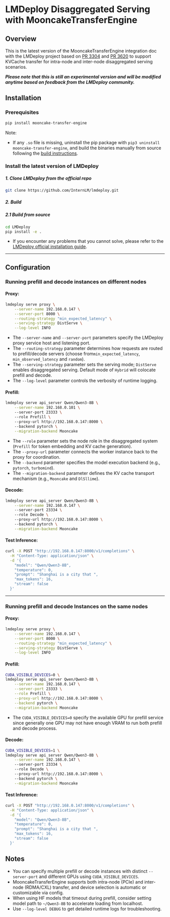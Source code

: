 # LMDeploy Disaggregated Serving with MooncakeTransferEngine

## Overview

This is the latest version of the MooncakeTransferEngine integration doc with the LMDeploy project based on [PR 3304](https://github.com/InternLM/lmdeploy/pull/3304#issue-2940383503) and [PR 3620](https://github.com/InternLM/lmdeploy/pull/3620) to support KVCache transfer for intra-node and inter-node disaggregated serving scenarios.

***Please note that this is still an experimental version and will be modified anytime based on feedback from the LMDeploy community.***

## Installation

### Prerequisites

```bash
pip install mooncake-transfer-engine
```

Note:

-   If any `.so` file is missing, uninstall the pip package with `pip3 uninstall mooncake-transfer-engine`, and build the binaries manually from source following the [build instructions](https://github.com/kvcache-ai/Mooncake/blob/main/doc/en/build.md).

### Install the latest version of LMDeploy

##### 1. Clone LMDeploy from the official repo

```bash
git clone https://github.com/InternLM/lmdeploy.git
```

##### 2. Build

##### 2.1 Build from source

```bash
cd LMDeploy
pip install -e .
```

-   If you encounter any problems that you cannot solve, please refer to the [LMDeploy official installation guide](https://lmdeploy.readthedocs.io/en/latest/get_started/installation.html).

------

## Configuration

### Running prefill and decode instances on different nodes

#### Proxy:

```bash
lmdeploy serve proxy \
	--server-name 192.168.0.147 \
	--server-port 8000 \
    --routing-strategy "min_expected_latency" \
	--serving-strategy DistServe \
	--log-level INFO
```

-   The `--server-name` and `--server-port` parameters specify the LMDeploy proxy service host and listening port.
-   The `--routing-strategy` parameter determines how requests are routed to prefill/decode servers (choose from`min_expected_latency`, `min_observed_latency` and `random`).
-   The `--serving-strategy` parameter sets the serving mode; `DistServe` enables disaggregated serving. Default mode of `Hybrid` will colocate prefill and decode.
-   The `--log-level` parameter controls the verbosity of runtime logging.

#### Prefill:

```bash
lmdeploy serve api_server Qwen/Qwen3-8B \
	--server-name 192.168.0.101 \ 
	--server-port 23333 \  
	--role Prefill \   
	--proxy-url http://192.168.0.147:8000 \   
	--backend pytorch \
	--migration-backend Mooncake
```

-   The `--role` parameter sets the node role in the disaggregated system (`Prefill` for token embedding and KV cache generation).
-   The `--proxy-url` parameter connects the worker instance back to the proxy for coordination.
-   The `--backend` parameter specifies the model execution backend (e.g., `pytorch`, `turbomind`).
-   The `--migration-backend` parameter defines the KV cache transport mechanism (e.g., `Mooncake` and `DlSllime`).

#### Decode:

```bash
lmdeploy serve api_server Qwen/Qwen3-8B \
	--server-name 192.168.0.147 \ 
	--server-port 23334 \  
	--role Decode \   
	--proxy-url http://192.168.0.147:8000 \   
	--backend pytorch \
	--migration-backend Mooncake
```

#### Test Inference:

```bash
curl -X POST "http://192.168.0.147:8000/v1/completions" \
  -H "Content-Type: application/json" \
  -d '{
    "model": "Qwen/Qwen3-8B",
    "temperature": 0,
    "prompt": "Shanghai is a city that ",
    "max_tokens": 16,
    "stream": false
  }'
```

------

### Running prefill and decode Instances on the same nodes

#### Proxy:

```bash
lmdeploy serve proxy \
	--server-name 192.168.0.147 \
	--server-port 8000 \
    --routing-strategy "min_expected_latency" \
	--serving-strategy DistServe \
	--log-level INFO
```

#### Prefill:

```bash
CUDA_VISIBLE_DEVICES=0 \
lmdeploy serve api_server Qwen/Qwen3-8B \
    --server-name 192.168.0.147 \
    --server-port 23333 \
    --role Prefill \
    --proxy-url http://192.168.0.147:8000 \
    --backend pytorch \
    --migration-backend Mooncake
```

-   The `CUDA_VISIBLE_DEVICES=0` specify the available GPU for prefill service since generally one GPU may not have enough VRAM to run both prefill and decode process.

#### Decode:

```bash
CUDA_VISIBLE_DEVICES=1 \
lmdeploy serve api_server Qwen/Qwen3-8B \
	--server-name 192.168.0.147 \ 
	--server-port 23334 \  
	--role Decode \   
	--proxy-url http://192.168.0.147:8000 \   
	--backend pytorch \
	--migration-backend Mooncake
```

#### Test Inference:

```bash
curl -X POST "http://192.168.0.147:8000/v1/completions" \
  -H "Content-Type: application/json" \
  -d '{
    "model": "Qwen/Qwen3-8B",
    "temperature": 0,
    "prompt": "Shanghai is a city that ",
    "max_tokens": 16,
    "stream": false
  }'
```

## Notes

-   You can specify multiple prefill or decode instances with distinct `--server-port` and different GPUs using `CUDA_VISIBLE_DEVICES`.
-   MooncakeTransferEngine supports both intra-node (PCIe) and inter-node (RDMA/CXL) transfer, and device selection is automatic or customizable via config.
-   When using HF models that timeout during prefill, consider setting model path to `~/Qwen3-8B` to accelerate loading from localhost.
-   Use `--log-level DEBUG` to get detailed runtime logs for troubleshooting.
